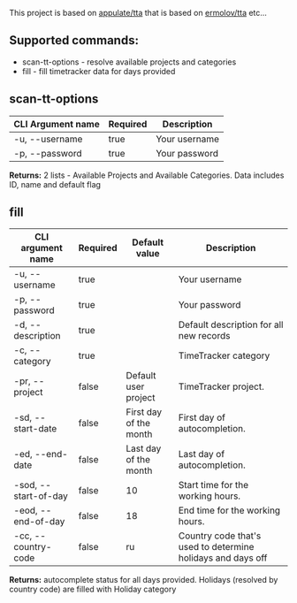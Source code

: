 This project is based on [appulate/tta](https://github.com/appulate/tta) that is based on [ermolov/tta](https://github.com/erm0l0v/tta) etc...

## Supported commands:
- scan-tt-options - resolve available projects and categories
- fill - fill timetracker data for days provided

## scan-tt-options

CLI Argument name | Required | Description
----------------- | -------- | -----------
-u, --username | true | Your username
-p, --password | true | Your password

**Returns:** 2 lists - Available Projects and Available Categories. Data includes ID, name and default flag

## fill

CLI argument name     | Required | Default value          | Description
--------------------- | -------- | ---------------------- | -----------
-u, --username        | true     |                        | Your username
-p, --password        | true     |                        | Your password
-d, --description     | true     |                        | Default description for all new records
-c, --category        | true     |                        | TimeTracker category
-pr, --project        | false    | Default user project   | TimeTracker project.
-sd, --start-date     | false    | First day of the month | First day of autocompletion.
-ed, --end-date       | false    | Last day of the month  | Last day of autocompletion.
-sod, --start-of-day  | false    | 10                     | Start time for the working hours.
-eod, --end-of-day    | false    | 18                     | End time for the working hours.
-cc, --country-code   | false    | ru                     | Country code that's used to determine holidays and days off

**Returns:** autocomplete status for all days provided. Holidays (resolved by country code) are filled with Holiday category